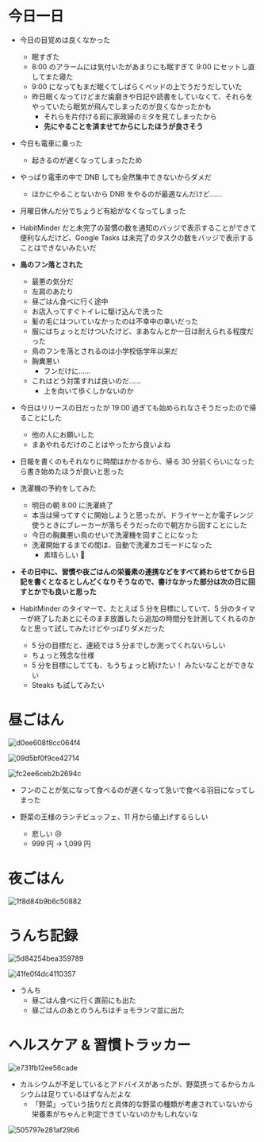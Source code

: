# 今日一日
- 今日の目覚めは良くなかった
    - 眠すぎた
    - 8:00 のアラームには気付いたがあまりにも眠すぎて 9:00 にセットし直してまた寝た
    - 9:00 になってもまだ眠くてしばらくベッドの上でうだうだしていた
    - 昨日眠くなってけどまだ歯磨きや日記や読書をしていなくて、それらをやっていたら眠気が飛んでしまったのが良くなかったかも
        - それらを片付ける前に家政婦のミタを見てしまったから
        - **先にやることを済ませてからにしたほうが良さそう**

- 今日も電車に乗った
    - 起きるのが遅くなってしまったため

- やっぱり電車の中で DNB しても全然集中できないからダメだ
    - ほかにやることないから DNB をやるのが最適なんだけど......

- 月曜日休んだ分でちょうど有給がなくなってしまった

- HabitMinder だと未完了の習慣の数を通知のバッジで表示することができて便利なんだけど、Google Tasks は未完了のタスクの数をバッジで表示することはできないみたいだ

- **鳥のフン落とされた**
    - 最悪の気分だ
    - 左肩のあたり
    - 昼ごはん食べに行く途中
    - お店入ってすぐトイレに駆け込んで洗った
    - 髪の毛にはついていなかったのは不幸中の幸いだった
    - 服にはちょっとだけついたけど、まあなんとか一日は耐えられる程度だった
    - 鳥のフンを落とされるのは小学校低学年以来だ
    - 胸糞悪い
        - フンだけに......
    - これはどう対策すれば良いのだ......
        - 上を向いて歩くしかないのか

- 今日はリリースの日だったが 19:00 過ぎても始められなさそうだったので帰ることにした
    - 他の人にお願いした
    - まあやれるだけのことはやったから良いよね

- 日報を書くのもそれなりに時間はかかるから、帰る 30 分前くらいになったら書き始めたほうが良いと思った

- 洗濯機の予約をしてみた
    - 明日の朝 8:00 に洗濯終了
    - 本当は帰ってすぐに開始しようと思ったが、ドライヤーとか電子レンジ使うときにブレーカーが落ちそうだったので朝方から回すことにした
    - 今日の胸糞悪い鳥のせいで洗濯機を回すことになった
    - 洗濯開始するまでの間は、自動で洗濯カゴモードになった
        - 素晴らしい 👏

- **その日中に、習慣や夜ごはんの栄養素の連携などをすべて終わらせてから日記を書くとなるとしんどくなりそうなので、書けなかった部分は次の日に回すとかでも良いと思った**

- HabitMinder のタイマーで、たとえば 5 分を目標にしていて、5 分のタイマーが終了したあとにそのまま放置したら追加の時間分を計測してくれるのかなと思って試してみたけどやっぱりダメだった
    - 5 分の目標だと、連続では 5 分までしか測ってくれないらしい
    - ちょっと残念な仕様
    - 5 分を目標にしてても、もうちょっと続けたい！ みたいなことができない
    - Steaks も試してみたい

# 昼ごはん
![d0ee608f8cc064f4](https://noraworld.github.io/box-bulbasaur/2019/10/d0ee608f8cc064f4.jpg)

![09d5bf0f9ce42714](https://noraworld.github.io/box-bulbasaur/2019/10/09d5bf0f9ce42714.jpg)

![fc2ee6ceb2b2694c](https://noraworld.github.io/box-bulbasaur/2019/10/fc2ee6ceb2b2694c.jpg)

- フンのことが気になって食べるのが遅くなって急いで食べる羽目になってしまった

- 野菜の王様のランチビュッフェ、11 月から値上げするらしい
    - 悲しい 😢
    - 999 円 → 1,099 円

# 夜ごはん
![1f8d84b9b6c50882](https://noraworld.github.io/box-bulbasaur/2019/10/1f8d84b9b6c50882.jpg)

# うんち記録
![5d84254bea359789](https://noraworld.github.io/box-bulbasaur/2019/10/5d84254bea359789.png)

![41fe0f4dc4110357](https://noraworld.github.io/box-bulbasaur/2019/10/41fe0f4dc4110357.png)

- うんち
    - 昼ごはん食べに行く直前にも出た
    - 昼ごはんのあとのうんちはチョモランマ並に出た

# ヘルスケア & 習慣トラッカー
![e731fb12ee56cade](https://noraworld.github.io/box-bulbasaur/2019/10/e731fb12ee56cade.png)

- カルシウムが不足しているとアドバイスがあったが、野菜摂ってるからカルシウムは足りているはずなんだよな
    - 「野菜」っていう括りだと具体的な野菜の種類が考慮されていないから栄養素がちゃんと判定できていないのかもしれないな

![505797e281af29b6](https://noraworld.github.io/box-bulbasaur/2019/10/505797e281af29b6.png)
